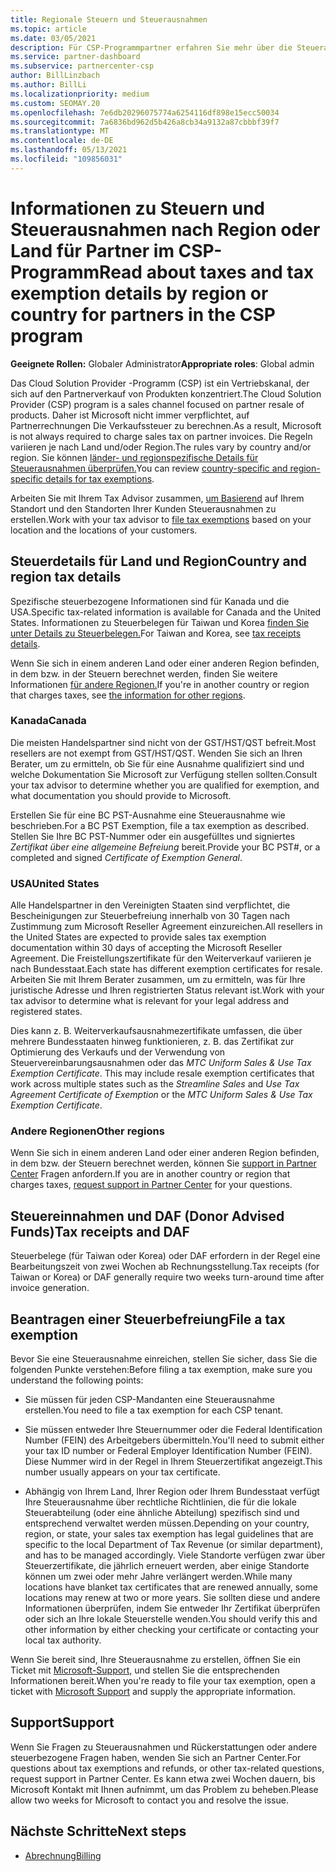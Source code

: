```yaml
---
title: Regionale Steuern und Steuerausnahmen
ms.topic: article
ms.date: 03/05/2021
description: Für CSP-Programmpartner erfahren Sie mehr über die Steueraufgaben pro Region, das Einreichen von Steuerausnahmen für CSP-Verkäufe und das Erhalten von Unterstützung bei Steuerfragen.
ms.service: partner-dashboard
ms.subservice: partnercenter-csp
author: BillLinzbach
ms.author: BillLi
ms.localizationpriority: medium
ms.custom: SEOMAY.20
ms.openlocfilehash: 7e6db20296075774a6254116df898e15ecc50034
ms.sourcegitcommit: 7a6836bd962d5b426a8cb34a9132a87cbbbf39f7
ms.translationtype: MT
ms.contentlocale: de-DE
ms.lasthandoff: 05/13/2021
ms.locfileid: "109856031"
---
```

# <a name="read-about-taxes-and-tax-exemption-details-by-region-or-country-for-partners-in-the-csp-program"></a><span data-ttu-id="13712-103">Informationen zu Steuern und Steuerausnahmen nach Region oder Land für Partner im CSP-Programm</span><span class="sxs-lookup"><span data-stu-id="13712-103">Read about taxes and tax exemption details by region or country for partners in the CSP program</span></span>

<span data-ttu-id="13712-104">**Geeignete Rollen:** Globaler Administrator</span><span class="sxs-lookup"><span data-stu-id="13712-104">**Appropriate roles**: Global admin</span></span>

<span data-ttu-id="13712-105">Das Cloud Solution Provider -Programm (CSP) ist ein Vertriebskanal, der sich auf den Partnerverkauf von Produkten konzentriert.</span><span class="sxs-lookup"><span data-stu-id="13712-105">The Cloud Solution Provider (CSP) program is a sales channel focused on partner resale of products.</span></span> <span data-ttu-id="13712-106">Daher ist Microsoft nicht immer verpflichtet, auf Partnerrechnungen Die Verkaufssteuer zu berechnen.</span><span class="sxs-lookup"><span data-stu-id="13712-106">As a result, Microsoft is not always required to charge sales tax on partner invoices.</span></span> <span data-ttu-id="13712-107">Die Regeln variieren je nach Land und/oder Region.</span><span class="sxs-lookup"><span data-stu-id="13712-107">The rules vary by country and/or region.</span></span> <span data-ttu-id="13712-108">Sie können [länder- und regionspezifische Details für Steuerausnahmen überprüfen.](#country-and-region-tax-details)</span><span class="sxs-lookup"><span data-stu-id="13712-108">You can review [country-specific and region-specific details for tax exemptions](#country-and-region-tax-details).</span></span>

<span data-ttu-id="13712-109">Arbeiten Sie mit Ihrem Tax Advisor zusammen, [um Basierend](#file-a-tax-exemption) auf Ihrem Standort und den Standorten Ihrer Kunden Steuerausnahmen zu erstellen.</span><span class="sxs-lookup"><span data-stu-id="13712-109">Work with your tax advisor to [file tax exemptions](#file-a-tax-exemption) based on your location and the locations of your customers.</span></span>

## <a name="country-and-region-tax-details"></a><span data-ttu-id="13712-110">Steuerdetails für Land und Region</span><span class="sxs-lookup"><span data-stu-id="13712-110">Country and region tax details</span></span>

<span data-ttu-id="13712-111">Spezifische steuerbezogene Informationen sind für Kanada und die USA.</span><span class="sxs-lookup"><span data-stu-id="13712-111">Specific tax-related information is available for Canada and the United States.</span></span> <span data-ttu-id="13712-112">Informationen zu Steuerbelegen für Taiwan und Korea [finden Sie unter Details zu Steuerbelegen.](#tax-receipts-and-daf)</span><span class="sxs-lookup"><span data-stu-id="13712-112">For Taiwan and Korea, see [tax receipts details](#tax-receipts-and-daf).</span></span>

<span data-ttu-id="13712-113">Wenn Sie sich in einem anderen Land oder einer anderen Region befinden, in dem bzw. in der Steuern berechnet werden, finden Sie weitere Informationen [für andere Regionen.](#other-regions)</span><span class="sxs-lookup"><span data-stu-id="13712-113">If you're in another country or region that charges taxes, see [the information for other regions](#other-regions).</span></span>


### <a name="canada"></a><span data-ttu-id="13712-114">Kanada</span><span class="sxs-lookup"><span data-stu-id="13712-114">Canada</span></span>

<span data-ttu-id="13712-115">Die meisten Handelspartner sind nicht von der GST/HST/QST befreit.</span><span class="sxs-lookup"><span data-stu-id="13712-115">Most resellers are not exempt from GST/HST/QST.</span></span> <span data-ttu-id="13712-116">Wenden Sie sich an Ihren Berater, um zu ermitteln, ob Sie für eine Ausnahme qualifiziert sind und welche Dokumentation Sie Microsoft zur Verfügung stellen sollten.</span><span class="sxs-lookup"><span data-stu-id="13712-116">Consult your tax advisor to determine whether you are qualified for exemption, and what documentation you should provide to Microsoft.</span></span>

<span data-ttu-id="13712-117">Erstellen Sie für eine BC PST-Ausnahme eine Steuerausnahme wie beschrieben.</span><span class="sxs-lookup"><span data-stu-id="13712-117">For a BC PST Exemption, file a tax exemption as described.</span></span> <span data-ttu-id="13712-118">Stellen Sie Ihre BC PST-Nummer oder ein ausgefülltes und signiertes *Zertifikat über eine allgemeine Befreiung* bereit.</span><span class="sxs-lookup"><span data-stu-id="13712-118">Provide your BC PST#, or a completed and signed *Certificate of Exemption General*.</span></span>

### <a name="united-states"></a><span data-ttu-id="13712-119">USA</span><span class="sxs-lookup"><span data-stu-id="13712-119">United States</span></span>

<span data-ttu-id="13712-120">Alle Handelspartner in den Vereinigten Staaten sind verpflichtet, die Bescheinigungen zur Steuerbefreiung innerhalb von 30 Tagen nach Zustimmung zum Microsoft Reseller Agreement einzureichen.</span><span class="sxs-lookup"><span data-stu-id="13712-120">All resellers in the United States are expected to provide sales tax exemption documentation within 30 days of accepting the Microsoft Reseller Agreement.</span></span> <span data-ttu-id="13712-121">Die Freistellungszertifikate für den Weiterverkauf variieren je nach Bundesstaat.</span><span class="sxs-lookup"><span data-stu-id="13712-121">Each state has different exemption certificates for resale.</span></span> <span data-ttu-id="13712-122">Arbeiten Sie mit Ihrem Berater zusammen, um zu ermitteln, was für Ihre juristische Adresse und Ihren registrierten Status relevant ist.</span><span class="sxs-lookup"><span data-stu-id="13712-122">Work with your tax advisor to determine what is relevant for your legal address and registered states.</span></span>

<span data-ttu-id="13712-123">Dies kann z. B. Weiterverkaufsausnahmezertifikate  umfassen, die über mehrere Bundesstaaten hinweg funktionieren, z. B. das Zertifikat zur Optimierung des Verkaufs und der Verwendung von Steuervereinbarungsausnahmen oder das *MTC Uniform Sales & Use Tax Exemption Certificate*. </span><span class="sxs-lookup"><span data-stu-id="13712-123">This may include resale exemption certificates that work across multiple states such as the *Streamline Sales* and *Use Tax Agreement Certificate of Exemption* or the *MTC Uniform Sales & Use Tax Exemption Certificate*.</span></span>

### <a name="other-regions"></a><span data-ttu-id="13712-124">Andere Regionen</span><span class="sxs-lookup"><span data-stu-id="13712-124">Other regions</span></span>

<span data-ttu-id="13712-125">Wenn Sie sich in einem anderen Land oder einer anderen Region befinden, in dem bzw. der Steuern berechnet werden, können Sie [support in Partner Center](#support) Fragen anfordern.</span><span class="sxs-lookup"><span data-stu-id="13712-125">If you are in another country or region that charges taxes, [request support in Partner Center](#support) for your questions.</span></span>

## <a name="tax-receipts-and-daf"></a><span data-ttu-id="13712-126">Steuereinnahmen und DAF (Donor Advised Funds)</span><span class="sxs-lookup"><span data-stu-id="13712-126">Tax receipts and DAF</span></span>

<span data-ttu-id="13712-127">Steuerbelege (für Taiwan oder Korea) oder DAF erfordern in der Regel eine Bearbeitungszeit von zwei Wochen ab Rechnungsstellung.</span><span class="sxs-lookup"><span data-stu-id="13712-127">Tax receipts (for Taiwan or Korea) or DAF generally require two weeks turn-around time after invoice generation.</span></span>

## <a name="file-a-tax-exemption"></a><span data-ttu-id="13712-128">Beantragen einer Steuerbefreiung</span><span class="sxs-lookup"><span data-stu-id="13712-128">File a tax exemption</span></span>

<span data-ttu-id="13712-129">Bevor Sie eine Steuerausnahme einreichen, stellen Sie sicher, dass Sie die folgenden Punkte verstehen:</span><span class="sxs-lookup"><span data-stu-id="13712-129">Before filing a tax exemption, make sure you understand the following points:</span></span>

- <span data-ttu-id="13712-130">Sie müssen für jeden CSP-Mandanten eine Steuerausnahme erstellen.</span><span class="sxs-lookup"><span data-stu-id="13712-130">You need to file a tax exemption for each CSP tenant.</span></span>

- <span data-ttu-id="13712-131">Sie müssen entweder Ihre Steuernummer oder die Federal Identification Number (FEIN) des Arbeitgebers übermitteln.</span><span class="sxs-lookup"><span data-stu-id="13712-131">You'll need to submit either your tax ID number or Federal Employer Identification Number (FEIN).</span></span> <span data-ttu-id="13712-132">Diese Nummer wird in der Regel in Ihrem Steuerzertifikat angezeigt.</span><span class="sxs-lookup"><span data-stu-id="13712-132">This number usually appears on your tax certificate.</span></span>

- <span data-ttu-id="13712-133">Abhängig von Ihrem Land, Ihrer Region oder Ihrem Bundesstaat verfügt Ihre Steuerausnahme über rechtliche Richtlinien, die für die lokale Steuerabteilung (oder eine ähnliche Abteilung) spezifisch sind und entsprechend verwaltet werden müssen.</span><span class="sxs-lookup"><span data-stu-id="13712-133">Depending on your country, region, or state, your sales tax exemption has legal guidelines that are specific to the local Department of Tax Revenue (or similar department), and has to be managed accordingly.</span></span> <span data-ttu-id="13712-134">Viele Standorte verfügen zwar über Steuerzertifikate, die jährlich erneuert werden, aber einige Standorte können um zwei oder mehr Jahre verlängert werden.</span><span class="sxs-lookup"><span data-stu-id="13712-134">While many locations have blanket tax certificates that are renewed annually, some locations may renew at two or more years.</span></span> <span data-ttu-id="13712-135">Sie sollten diese und andere Informationen überprüfen, indem Sie entweder Ihr Zertifikat überprüfen oder sich an Ihre lokale Steuerstelle wenden.</span><span class="sxs-lookup"><span data-stu-id="13712-135">You should verify this and other information by either checking your certificate or contacting your local tax authority.</span></span>

<span data-ttu-id="13712-136">Wenn Sie bereit sind, Ihre Steuerausnahme zu erstellen, öffnen Sie ein Ticket mit [Microsoft-Support,](https://partner.microsoft.com/dashboard/support/csp/servicerequests/create?stage=2&topicid=92930319-ced6-c18b-d7a6-d62b22d60aa5) und stellen Sie die entsprechenden Informationen bereit.</span><span class="sxs-lookup"><span data-stu-id="13712-136">When you're ready to file your tax exemption, open a ticket with [Microsoft Support](https://partner.microsoft.com/dashboard/support/csp/servicerequests/create?stage=2&topicid=92930319-ced6-c18b-d7a6-d62b22d60aa5) and supply the appropriate information.</span></span>

## <a name="support"></a><span data-ttu-id="13712-137">Support</span><span class="sxs-lookup"><span data-stu-id="13712-137">Support</span></span>

<span data-ttu-id="13712-138">Wenn Sie Fragen zu Steuerausnahmen und Rückerstattungen oder andere steuerbezogene Fragen haben, wenden Sie sich an Partner Center.</span><span class="sxs-lookup"><span data-stu-id="13712-138">For questions about tax exemptions and refunds, or other tax-related questions, request support in Partner Center.</span></span> <span data-ttu-id="13712-139">Es kann etwa zwei Wochen dauern, bis Microsoft Kontakt mit Ihnen aufnimmt, um das Problem zu beheben.</span><span class="sxs-lookup"><span data-stu-id="13712-139">Please allow two weeks for Microsoft to contact you and resolve the issue.</span></span>

## <a name="next-steps"></a><span data-ttu-id="13712-140">Nächste Schritte</span><span class="sxs-lookup"><span data-stu-id="13712-140">Next steps</span></span>

- [<span data-ttu-id="13712-141">Abrechnung</span><span class="sxs-lookup"><span data-stu-id="13712-141">Billing</span></span>](billing.md)

